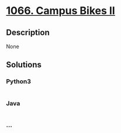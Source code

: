 # [1066. Campus Bikes II](https://leetcode.com/problems/campus-bikes-ii)

## Description
None


## Solutions


### Python3

```python

```

### Java

```java

```

### ...
```

```
